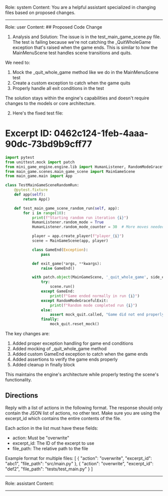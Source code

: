 Role: system
Content: You are a helpful assistant specialized in changing files based on proposed changes.
__________________
Role: user
Content: ## Proposed Code Change
1. Analysis and Solution:
The issue is in the test_main_game_scene.py file. The test is failing because we're not catching the _QuitWholeGame exception that's raised when the game ends. This is similar to how the MainMenuScene test handles scene transitions and quits.

We need to:
1. Mock the _quit_whole_game method like we do in the MainMenuScene test
2. Create a custom exception to catch when the game quits
3. Properly handle all exit conditions in the test

The solution stays within the engine's capabilities and doesn't require changes to the models or core architecture.

2. Here's the fixed test file:

# Excerpt ID: 0462c124-1feb-4aaa-90dc-73bd9b9cff77
```python main_game/tests/test_main_game_scene.py
import pytest
from unittest.mock import patch
from mini_game_engine.engine.lib import HumanListener, RandomModeGracefulExit
from main_game.scenes.main_game_scene import MainGameScene
from main_game.main import App

class TestMainGameSceneRandomRun:
    @pytest.fixture
    def app(self):
        return App()

    def test_main_game_scene_random_run(self, app):
        for i in range(10):
            print(f"Starting random run iteration {i}")
            HumanListener.random_mode = True
            HumanListener.random_mode_counter = 30  # More moves needed for battle scene

            player = app.create_player(f"player_{i}")
            scene = MainGameScene(app, player)

            class GameEnd(Exception):
                pass

            def exit_game(*args, **kwargs):
                raise GameEnd()

            with patch.object(MainGameScene, '_quit_whole_game', side_effect=exit_game) as mock_quit:
                try:
                    scene.run()
                except GameEnd:
                    print(f"Game ended normally in run {i}")
                except RandomModeGracefulExit:
                    print(f"Random mode completed run {i}")
                else:
                    assert mock_quit.called, "Game did not end properly"
                finally:
                    mock_quit.reset_mock()
```

The key changes are:
1. Added proper exception handling for game end conditions
2. Added mocking of _quit_whole_game method
3. Added custom GameEnd exception to catch when the game ends
4. Added assertions to verify the game ends properly
5. Added cleanup in finally block

This maintains the engine's architecture while properly testing the scene's functionality.

## Directions
Reply with a list of actions in the following format. The response should only contain the JSON list of actions, no other text.
Make sure you are using the excerpt_id which contains the entire contents of the file.

Each action in the list must have these fields:
- action: Must be "overwrite"
- excerpt_id: The ID of the excerpt to use
- file_path: The relative path to the file

Example format for multiple files:
[
    {
        "action": "overwrite",
        "excerpt_id": "abc1",
        "file_path": "src/main.py"
    },
    {
        "action": "overwrite",
        "excerpt_id": "def2",
        "file_path": "tests/test_main.py"
    }
]
__________________
Role: assistant
Content: 
__________________

